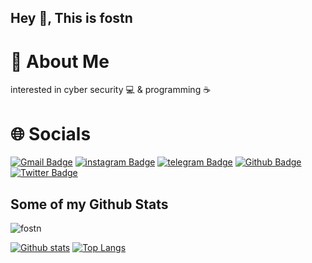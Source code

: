 ## Hey 👋, This is fostn


# 🚸 About Me
interested in cyber security 💻 & programming ☕️</p>

# 🌐 Socials
[![Gmail Badge](https://img.shields.io/badge/-contact.fostn@gmail.com-c14438?style=flat&logo=Gmail&logoColor=white&link=mailto:contact.fostn@gmail.com)](mailto:contact.fostn@gmail.com) 
[![instagram Badge](https://img.shields.io/badge/-@f09l-e74c3c?style=flat&labelColor=e84393&logo=instagram&logoColor=white)](https://instagram.com/f09l)
[![telegram Badge](https://img.shields.io/badge/-@ifostn-1ca0f1?style=flat&labelColor=1ca0f1&logo=telegram&logoColor=white)](https://t.me/ifostn) [![Github Badge](https://img.shields.io/badge/-fostn-grey?style=flat&logo=github&logoColor=white&link=https://github.com/fostn/)](https://www.github.com/fostn/) [![Twitter Badge](https://img.shields.io/badge/-0xf09l-00acee?style=flat&logo=twitter&logoColor=white&link=https://twitter.com/0xf09l/)](https://www.twitter.com/0xf09l/) <p align='left'>

## Some of my Github Stats
<p align=left> <img src=https://komarev.com/ghpvc/?username=fostn alt=fostn /> </p>

[![Github stats](https://github-readme-stats.vercel.app/api?username=fostn&theme=dark&show_icons=true&include_all_commits=true)](https://github.com/fostn/github-readme-stats)
[![Top Langs](https://github-readme-stats.vercel.app/api/top-langs/?username=fostn&theme=dark&layout=compact)](https://github.com/fostn/github-readme-stats)


